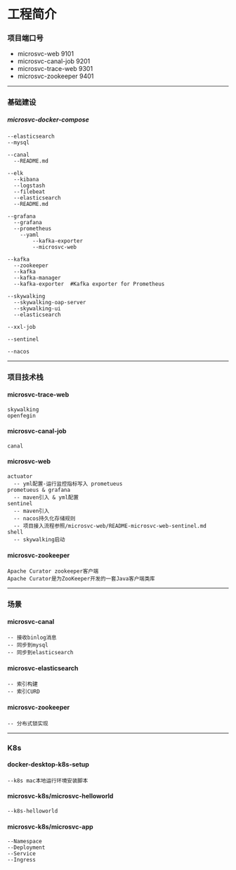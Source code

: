 # 工程简介

### 项目端口号

- microsvc-web 9101
- microsvc-canal-job 9201
- microsvc-trace-web 9301
- microsvc-zookeeper 9401

-----------------------
### 基础建设

##### microsvc-docker-compose
	--elasticsearch
	--mysql

    --canal
      --README.md
      
    --elk
      --kibana 
	  --logstash
	  --filebeat
	  --elasticsearch
	  --README.md

    --grafana
      --grafana
	  --prometheus
	    --yaml
	        --kafka-exporter
	        --microsvc-web
	  
	--kafka
	  --zookeeper
	  --kafka
	  --kafka-manager
	  --kafka-exporter  #Kafka exporter for Prometheus

    --skywalking
	  --skywalking-oap-server
      --skywalking-ui
      --elasticsearch

	--xxl-job

    --sentinel
    
    --nacos
    

 
        
-----------------------
### 项目技术栈

#### microsvc-trace-web
    skywalking
    openfegin
   
#### microsvc-canal-job
    canal
    
#### microsvc-web
    actuator
      -- yml配置-运行监控指标写入 prometueus
    prometueus & grafana
      -- maven引入 & yml配置
    sentinel
      -- maven引入
      -- nacos持久化存储规则
      -- 项目接入流程参照/microsvc-web/README-microsvc-web-sentinel.md
    shell
      -- skywalking启动
#### microsvc-zookeeper
    Apache Curator zookeeper客户端
    Apache Curator是为ZooKeeper开发的一套Java客户端类库
----------------------
### 场景
#### microsvc-canal 
    -- 接收binlog消息
    -- 同步到mysql
    -- 同步到elasticsearch
    
 
#### microsvc-elasticsearch
    -- 索引构建
    -- 索引CURD
    
#### microsvc-zookeeper
    -- 分布式锁实现

---------------------
### K8s

#### docker-desktop-k8s-setup
	--k8s mac本地运行环境安装脚本

#### microsvc-k8s/microsvc-helloworld
	--k8s-helloworld

#### microsvc-k8s/microsvc-app
	--Namespace
	--Deployment
	--Service
	--Ingress
	

